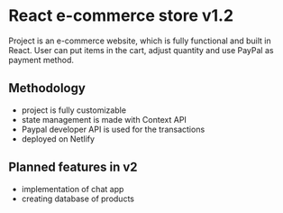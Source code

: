 # React e-commerce store v1.2

Project is an e-commerce website, which is fully functional and built in React. User can put items in the cart, adjust quantity and use PayPal as payment method.

## Methodology

- project is fully customizable
- state management is made with Context API
- Paypal developer API is used for the transactions
- deployed on Netlify

## Planned features in v2

- implementation of chat app
- creating database of products

